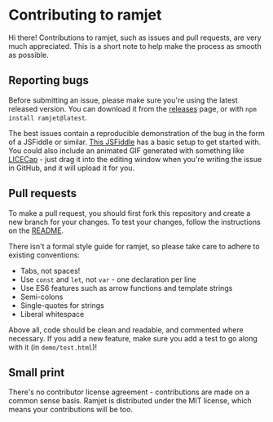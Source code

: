 # Contributing to ramjet

Hi there! Contributions to ramjet, such as issues and pull requests, are very much appreciated. This is a short note to help make the process as smooth as possible.

## Reporting bugs

Before submitting an issue, please make sure you're using the latest released version. You can download it from the [releases](https://github.com/Rich-Harris/ramjet/releases) page, or with `npm install ramjet@latest`.

The best issues contain a reproducible demonstration of the bug in the form of a JSFiddle or similar. [This JSFiddle](http://jsfiddle.net/rich_harris/g1y5kyt9/) has a basic setup to get started with. You could also include an animated GIF generated with something like [LICECap](http://www.cockos.com/licecap/) - just drag it into the editing window when you're writing the issue in GitHub, and it will upload it for you.


## Pull requests

To make a pull request, you should first fork this repository and create a new branch for your changes. To test your changes, follow the instructions on the [README](https://github.com/Rich-Harris/ramjet#developing-and-testing).

There isn't a formal style guide for ramjet, so please take care to adhere to existing conventions:

* Tabs, not spaces!
* Use `const` and `let`, not `var` - one declaration per line
* Use ES6 features such as arrow functions and template strings
* Semi-colons
* Single-quotes for strings
* Liberal whitespace

Above all, code should be clean and readable, and commented where necessary. If you add a new feature, make sure you add a test to go along with it (in `demo/test.html`)!


## Small print

There's no contributor license agreement - contributions are made on a common sense basis. Ramjet is distributed under the MIT license, which means your contributions will be too.